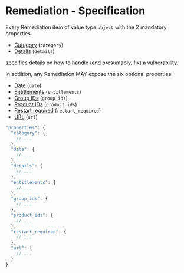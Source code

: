 # Remediation - Specification

Every Remediation item of value type `object` with the 2 mandatory properties

* [Category](remediation/category-spec.en.md) (`category`)
* [Details](remediation/details-spec.en.md) (`details`)

specifies details on how to handle (and presumably, fix) a vulnerability.

In addition, any Remediation MAY expose the six optional properties

* [Date](remediation/date-spec.en.md) (`date`)
* [Entitlements](remediation/entitlements-spec.en.md) (`entitlements`)
* [Group IDs](remediation/group_ids-spec.en.md) (`group_ids`)
* [Product IDs](remediation/product_ids-spec.en.md) (`product_ids`)
* [Restart required](remediation/restart_required-spec.en.md) (`restart_required`)
* [URL](remediation/url-spec.en.md) (`url`)

```javascript
"properties": {
  "category": {
    // ...
  },
  "date": {
    // ...
  },
  "details": {
    // ...
  },
  "entitlements": {
    // ...
  },
  "group_ids": {
    // ...
  },
  "product_ids": {
    // ...
  },
  "restart_required": {
    // ...
  },
  "url": {
    // ...
  }
}
```
